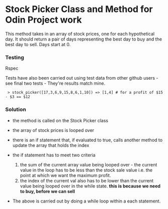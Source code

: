 # Stock Picker Class and Method for Odin Project work

This method takes in an array of stock prices, one for each hypothetical day. It should return a pair of days representing the best day to buy and the best day to sell. Days start at 0.

### Testing

Rspec

Tests have also been carried out using test data from other github users - see final two tests - They're results match mine.

` > stock_picker([17,3,6,9,15,8,6,1,10]) => [1,4] # for a profit of $15 - $3 == $12`

### Solution

- the method is called on the Stock Picker class
- the array of stock prices is looped over
- there is an if statement that, if evaluated to true, calls another method to update the array that holds the index
- the if statement has to meet two criteria

  1. the sum of the current array value being looped over - the current value in the loop has to be less than the stock sale value i.e. the point at which we want the maximum profit.
  2. the index of the current val also has to be lower than the current value being looped over in the while state. **this is because we need to buy, before we can sell**

- The above is carried out by doing a while loop within a each statement.
